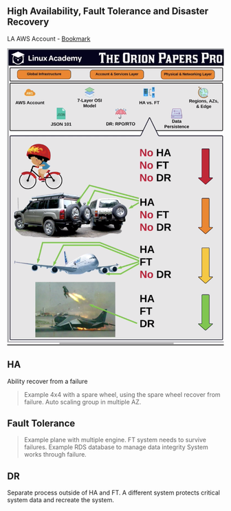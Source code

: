 ## High Availability, Fault Tolerance and Disaster Recovery

LA AWS Account - [Bookmark](https://linuxacademy.com/cp/courses/lesson/course/2851/lesson/3)

![](images/architecture_principle.png "High Availability, Fault Tolerance and Disaster Recovery")
## HA 

Ability recover from a failure

> Example 4x4 with a spare wheel, using the spare wheel recover from failure.
> Auto scaling group in multiple AZ.

## Fault Tolerance

> Example plane with multiple engine.
> FT system needs to survive failures.
> Example RDS database to manage data integrity
> System works through failure.

## DR

Separate process outside of HA and FT. A different system protects critical system data and recreate the system.